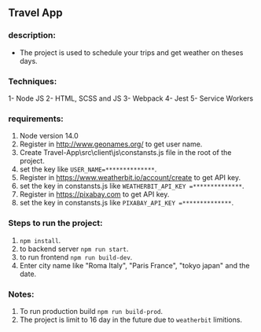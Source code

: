 ## Travel App

### description:
* The project is used to schedule your trips and get weather on theses days.

### Techniques: 
1- Node JS
2- HTML, SCSS and JS
3- Webpack
4- Jest
5- Service Workers

### requirements:
 1. Node version 14.0
 2. Register in http://www.geonames.org/ to get user name.
 3. Create Travel-App\src\client\js\constansts.js file in the root of the project.
 4. set the key like `USER_NAME=**************`.
 5. Register in https://www.weatherbit.io/account/create to get API key.
 6. set the key in constansts.js like `WEATHERBIT_API_KEY =**************`.
 7. Register in https://pixabay.com to get API key.
 8. set the key in constansts.js like `PIXABAY_API_KEY =**************`.

### Steps to run the project: 
 1. `npm install`.
 2. to backend server `npm run start`.
 3. to run frontend `npm run build-dev`.
 4. Enter city name like "Roma Italy", "Paris France", "tokyo japan" and the date.

### Notes: 
 1. To run production build `npm run build-prod`.
 2. The project is limit to 16 day in the future due to `weatherbit` limitions.